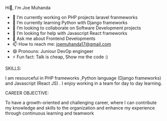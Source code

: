  Hi👋, I'm Joe Muhanda

- 🔭 I’m currently working on PHP projects laravel franmeworks
- 🌱 I’m currently learning Python with Django frameworks
- 👯 I’m looking to collaborate on Software Development projects
- 🤔 I’m looking for help with Javascript React frameworks
- 💬 Ask me about Frontend Developments
- 📫 How to reach me: joemuhanda17@gmail.com
- 😄 Pronouns: Juniour DevOp engingeer
- ⚡ Fun fact: Talk is cheap, Show me the code :)

SKILLS:

I am resourceful in PHP frameworks ,Python language (Django frameworks) and Javascript (React JS)  . I enjoy working in a team for day to day learning. 

CAREER OBJECTIVE:

To have a growth-oriented and challenging career, where I can contribute my knowledge and skills to the organization and enhance my experience through continuous learning and teamwork
